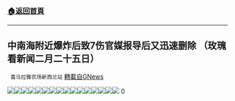 ###  [:house:返回首頁](https://github.com/ourhimalayas/txt)
---

## 中南海附近爆炸后致7伤官媒报导后又迅速删除 （玫瑰看新闻二月二十五日）
` 喜马拉雅农场新西兰站` [轉載自GNews](https://gnews.org/zh-hans/935383/)

![]()![](https://gnews.org/wp-content/uploads/2021/02/1-87.jpg)![]()![](https://gnews.org/wp-content/uploads/2021/02/2-5-65.jpg)![]()![](https://gnews.org/wp-content/uploads/2021/02/3-39.jpg)![]()![](https://gnews.org/wp-content/uploads/2021/02/4-51.jpg)![]()![](https://gnews.org/wp-content/uploads/2021/02/5-45.jpg)![]()![](https://gnews.org/wp-content/uploads/2021/02/6-51.jpg)![]()![](https://gnews.org/wp-content/uploads/2021/02/7-21.jpg)![]()![](https://gnews.org/wp-content/uploads/2021/02/8-16.jpg)![]()![](https://gnews.org/wp-content/uploads/2021/02/9-12.jpg)![]()![](https://gnews.org/wp-content/uploads/2021/02/10-15.jpg)![]()![](https://gnews.org/wp-content/uploads/2021/02/11-17.jpg)![]()![](https://gnews.org/wp-content/uploads/2021/02/12-16.jpg)![]()![](https://gnews.org/wp-content/uploads/2021/02/13-8.jpg)![]()![](https://gnews.org/wp-content/uploads/2021/02/14-8.jpg)![]()![](https://gnews.org/wp-content/uploads/2021/02/15-7.jpg)![]()![](https://gnews.org/wp-content/uploads/2021/02/16-8.jpg)
0
